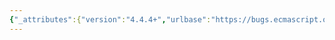 ```yaml
---
{"_attributes":{"version":"4.4.4+","urlbase":"https://bugs.ecmascript.org/","maintainer":"dherman@mozilla.com"},"bug":{"bug_id":397,"creation_ts":"2012-06-17 15:49:00 -0700","short_desc":"13.2 Arrow Function Definitions typos","delta_ts":"2012-07-08 21:39:45 -0700","product":"Draft for 6th Edition","component":"editorial issue","version":"Rev 8: June 15, 2012 Draft","rep_platform":"All","op_sys":"All","bug_status":"RESOLVED","resolution":"FIXED","priority":"Normal","bug_severity":"trivial","everconfirmed":true,"reporter":{"uid":"waldron.rick","name":"Rick Waldron"},"assigned_to":{"uid":"allen","name":"Allen Wirfs-Brock"},"cc":"waldron.rick","long_desc":[{"commentid":1034,"comment_count":0,"who":{"uid":"waldron.rick","name":"Rick Waldron"},"bug_when":"2012-06-17 15:49:36 -0700","thetext":"P. 145\n\n    Typo: constains => contains, in 1 & 2\n\n    Typo: \"within a ArrowFunction\" => \"within an ArrowFunction\""},{"commentid":1171,"comment_count":1,"who":{"uid":"allen","name":"Allen Wirfs-Brock"},"bug_when":"2012-07-08 14:28:02 -0700","thetext":"fixed in editor's draft"}]}}
---
```


